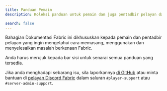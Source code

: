 ```yaml
---
title: Panduan Pemain
description: Koleksi panduan untuk pemain dan juga pentadbir pelayan dalam memasang dan menggunakan Fabric.

search: false
---
```


Bahagian Dokumentasi Fabric ini dikhususkan kepada pemain dan pentadbir pelayan yang ingin mengetahui cara memasang, menggunakan dan menyelesaikan masalah berkenaan Fabric.

Anda harus merujuk kepada bar sisi untuk senarai semua panduan yang tersedia.

Jika anda menghadapi sebarang isu, sila laporkannya [di GitHub](https://github.com/FabricMC/fabric-docs) atau minta bantuan di [pelayan Discord Fabric](https://discord.gg/v6v4pMv) dalam saluran `#player-support` atau `#server-admin-support`.
